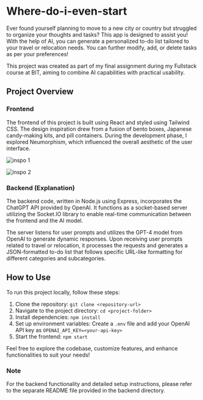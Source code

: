 # Where-do-i-even-start

Ever found yourself planning to move to a new city or country but struggled to organize your thoughts and tasks? This app is designed to assist you! With the help of AI, you can generate a personalized to-do list tailored to your travel or relocation needs. You can further modify, add, or delete tasks as per your preferences!

This project was created as part of my final assignment during my Fullstack course at BIT, aiming to combine AI capabilities with practical usability.

## Project Overview

### Frontend
The frontend of this project is built using React and styled using Tailwind CSS. The design inspiration drew from a fusion of bento boxes, Japanese candy-making kits, and pill containers. During the development phase, I explored Neumorphism, which influenced the overall aesthetic of the user interface.

![inspo 1](https://images.unsplash.com/photo-1596463059283-da257325bab8?q=80&w=1170&auto=format&fit=crop&ixlib=rb-4.0.3&ixid=M3wxMjA3fDB8MHxwaG90by1wYWdlfHx8fGVufDB8fHx8fA%3D%3D)

![inspo 2](https://i.ytimg.com/vi/7Vd_AXGYAqo/maxresdefault.jpg)

### Backend (Explanation)
The backend code, written in Node.js using Express, incorporates the ChatGPT API provided by OpenAI. It functions as a socket-based server utilizing the Socket.IO library to enable real-time communication between the frontend and the AI model.

The server listens for user prompts and utilizes the GPT-4 model from OpenAI to generate dynamic responses. Upon receiving user prompts related to travel or relocation, it processes the requests and generates a JSON-formatted to-do list that follows specific URL-like formatting for different categories and subcategories.


## How to Use
To run this project locally, follow these steps:
1. Clone the repository: `git clone <repository-url>`
2. Navigate to the project directory: `cd <project-folder>`
3. Install dependencies: `npm install`
4. Set up environment variables: Create a `.env` file and add your OpenAI API key as `OPENAI_API_KEY=<your-api-key>`
5. Start the frontend: `npm start`

Feel free to explore the codebase, customize features, and enhance functionalities to suit your needs!

### Note
For the backend functionality and detailed setup instructions, please refer to the separate README file provided in the backend directory.


